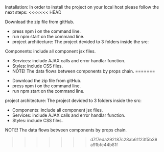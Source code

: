 Installation:
In order to install the project on your local host please follow the next steps:
<<<<<<< HEAD

Download the zip file from gitHub.

- press npm i on the command line.
- run npm start on the command line.
- project architecture: The project devided to 3 folders inside the src:

Components: include all component jsx files.

- Services: include AJAX calls and error handlar function.
- Styles: include CSS files.
- NOTE! The data flows between components by props chain.
=======
* Download the zip file from gitHub.
* press npm i on the command line.
* run npm start on the command line.

project architecture:
The project devided to 3 folders inside the src:
* Components: include all component jsx files.
* Services: include AJAX calls and error handlar function.
* Styles: include CSS files. 

NOTE! 
The data flows between components by props chain.
>>>>>>> d7f7eda292187c28ab61f23f5b39a91bfc44b81f
